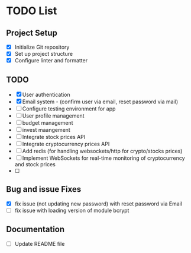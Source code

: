 # TODO List

## Project Setup

- [x] Initialize Git repository
- [x] Set up project structure
- [x] Configure linter and formatter

## TODO

- [x] User authentication
- [x] Email system - (confirm user via email, reset password via mail)
- [ ] Configure testing environment for app
- [ ] User profile management
- [ ] budget management
- [ ] invest maangement
- [ ] Integrate stock prices API
- [ ] Integrate cryptocurrency prices API
- [ ] Add redis (for handling websockets/http for crypto/stocks prices)
- [ ] Implement WebSockets for real-time monitoring of cryptocurrency and stock prices
- [ ]

## Bug and issue Fixes

- [x] fix issue (not updating new password) with reset password via Email
- [ ] fix issue with loading version of module bcrypt

## Documentation

- [ ] Update README file
